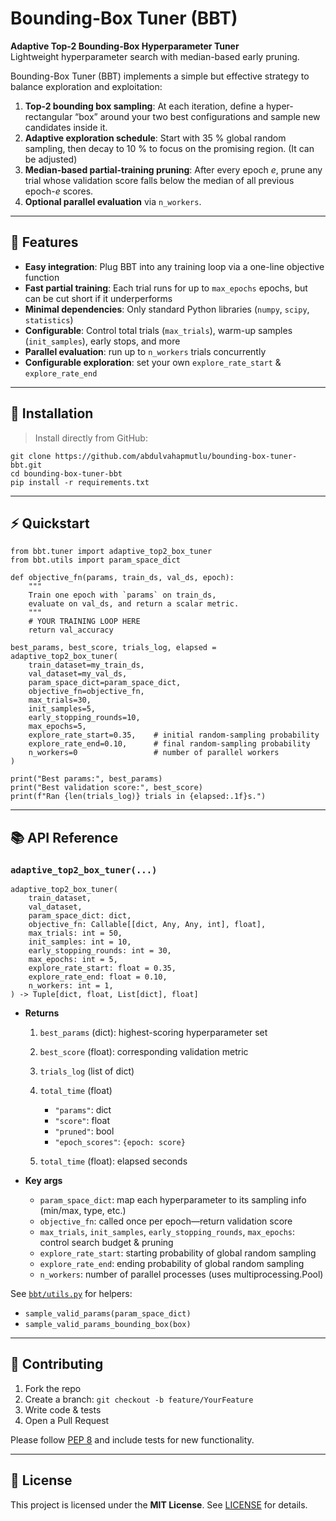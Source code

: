 # Bounding-Box Tuner (BBT)

**Adaptive Top-2 Bounding-Box Hyperparameter Tuner**  
Lightweight hyperparameter search with median-based early pruning.

Bounding-Box Tuner (BBT) implements a simple but effective strategy to balance exploration and exploitation:

1. **Top-2 bounding box sampling**: At each iteration, define a hyper-rectangular “box” around your two best configurations and sample new candidates inside it.  
2. **Adaptive exploration schedule**: Start with 35 % global random sampling, then decay to 10 % to focus on the promising region.  (It can be adjusted)
3. **Median-based partial-training pruning**: After every epoch _e_, prune any trial whose validation score falls below the median of all previous epoch-_e_ scores.
4. **Optional parallel evaluation** via `n_workers`.

---

## 🚀 Features

- **Easy integration**: Plug BBT into any training loop via a one-line objective function  
- **Fast partial training**: Each trial runs for up to `max_epochs` epochs, but can be cut short if it underperforms  
- **Minimal dependencies**: Only standard Python libraries (`numpy`, `scipy`, `statistics`)  
- **Configurable**: Control total trials (`max_trials`), warm-up samples (`init_samples`), early stops, and more
- **Parallel evaluation**: run up to `n_workers` trials concurrently
- **Configurable exploration**: set your own `explore_rate_start` & `explore_rate_end` 

---

## 🔧 Installation

> Install directly from GitHub:

```
git clone https://github.com/abdulvahapmutlu/bounding-box-tuner-bbt.git
cd bounding-box-tuner-bbt
pip install -r requirements.txt
````

---

## ⚡ Quickstart

```
from bbt.tuner import adaptive_top2_box_tuner
from bbt.utils import param_space_dict

def objective_fn(params, train_ds, val_ds, epoch):
    """
    Train one epoch with `params` on train_ds,
    evaluate on val_ds, and return a scalar metric.
    """
    # YOUR TRAINING LOOP HERE
    return val_accuracy

best_params, best_score, trials_log, elapsed = adaptive_top2_box_tuner(
    train_dataset=my_train_ds,
    val_dataset=my_val_ds,
    param_space_dict=param_space_dict,
    objective_fn=objective_fn,
    max_trials=30,
    init_samples=5,
    early_stopping_rounds=10,
    max_epochs=5,
    explore_rate_start=0.35,    # initial random-sampling probability
    explore_rate_end=0.10,      # final random-sampling probability
    n_workers=0                 # number of parallel workers
)

print("Best params:", best_params)
print("Best validation score:", best_score)
print(f"Ran {len(trials_log)} trials in {elapsed:.1f}s.")

```

---

## 📚 API Reference

### `adaptive_top2_box_tuner(...)`

```
adaptive_top2_box_tuner(
    train_dataset,
    val_dataset,
    param_space_dict: dict,
    objective_fn: Callable[[dict, Any, Any, int], float],
    max_trials: int = 50,
    init_samples: int = 10,
    early_stopping_rounds: int = 30,
    max_epochs: int = 5,
    explore_rate_start: float = 0.35,
    explore_rate_end: float = 0.10,
    n_workers: int = 1,
) -> Tuple[dict, float, List[dict], float]
```

* **Returns**

  1. `best_params` (dict): highest-scoring hyperparameter set
  2. `best_score` (float): corresponding validation metric
  3. `trials_log` (list of dict)
  4. `total_time` (float)

     * `"params"`: dict
     * `"score"`: float
     * `"pruned"`: bool
     * `"epoch_scores"`: `{epoch: score}`
  5. `total_time` (float): elapsed seconds

* **Key args**

  * `param_space_dict`: map each hyperparameter to its sampling info (min/max, type, etc.)
  * `objective_fn`: called once per epoch—return validation score
  * `max_trials`, `init_samples`, `early_stopping_rounds`, `max_epochs`: control search budget & pruning
  * `explore_rate_start`: starting probability of global random sampling
  * `explore_rate_end`: ending probability of global random sampling
  * `n_workers`: number of parallel processes (uses multiprocessing.Pool)

See [`bbt/utils.py`](bbt/utils.py) for helpers:

* `sample_valid_params(param_space_dict)`
* `sample_valid_params_bounding_box(box)`

---


## 🙌 Contributing

1. Fork the repo
2. Create a branch: `git checkout -b feature/YourFeature`
3. Write code & tests
4. Open a Pull Request

Please follow [PEP 8](https://www.python.org/dev/peps/pep-0008/) and include tests for new functionality.

---

## 📄 License

This project is licensed under the **MIT License**. See [LICENSE](LICENSE) for details.

